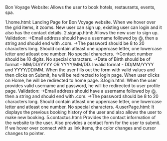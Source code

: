 Bon Voyage Website: Allows the user to book hotels, restaurants, events, spa.
    
1.home.html:
          Landing Page for Bon Voyage website. When we hover over the grid items, it zooms.
          New user can sign up, existing user can login and it also has the contact details.
2.signup.html:
          Allows the new user to sign up.
          Validation:
               ->Email address should have a username followed by @, then a string and should end with .com.
               ->The password should be 8 to 20 characters long. Should contain atleast one uppercase
                 letter, one lowercase letter and atleast one number. No special characters.
               ->Contact number should be 10 digits. No special characters.
               ->Date of Birth should be of format - MM/DD/YYYY OR YYYY/MM/DD.
                 Invalid format - DD/MM/YYYY and YYYY/DD/MM.
           When the user fills out the form with valid values and then clicks on Submit, he will be redirected 
           to login page.
           When user clicks on Home, he will be redirected to home page.
3.login.html:
         When the user provides valid username and password, he will be redirected to user profile page.
         Validation:
             ->Email address should have a username followed by @, then a string and should end with .com.
             ->The password should be 8 to 20 characters long. Should contain atleast one uppercase
               letter, one lowercase letter and atleast one number. No special characters.
4.userPage.html:
        It displays the previous booking history of the user and also allows the user to make new booking.
5.contactus.html:
        Provides the contact information of the website to the user.
        Also provides a contact form for the user to submit.
        If we hover over connect with us link items, the color changes and cursor changes to pointer.

